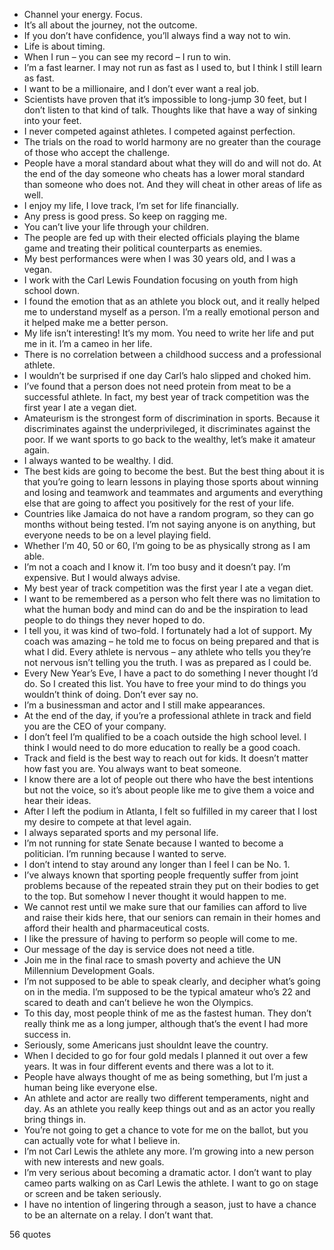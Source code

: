  - Channel your energy. Focus.
 - It’s all about the journey, not the outcome.
 - If you don’t have confidence, you’ll always find a way not to win.
 - Life is about timing.
 - When I run – you can see my record – I run to win.
 - I’m a fast learner. I may not run as fast as I used to, but I think I still learn as fast.
 - I want to be a millionaire, and I don’t ever want a real job.
 - Scientists have proven that it’s impossible to long-jump 30 feet, but I don’t listen to that kind of talk. Thoughts like that have a way of sinking into your feet.
 - I never competed against athletes. I competed against perfection.
 - The trials on the road to world harmony are no greater than the courage of those who accept the challenge.
 - People have a moral standard about what they will do and will not do. At the end of the day someone who cheats has a lower moral standard than someone who does not. And they will cheat in other areas of life as well.
 - I enjoy my life, I love track, I’m set for life financially.
 - Any press is good press. So keep on ragging me.
 - You can’t live your life through your children.
 - The people are fed up with their elected officials playing the blame game and treating their political counterparts as enemies.
 - My best performances were when I was 30 years old, and I was a vegan.
 - I work with the Carl Lewis Foundation focusing on youth from high school down.
 - I found the emotion that as an athlete you block out, and it really helped me to understand myself as a person. I’m a really emotional person and it helped make me a better person.
 - My life isn’t interesting! It’s my mom. You need to write her life and put me in it. I’m a cameo in her life.
 - There is no correlation between a childhood success and a professional athlete.
 - I wouldn’t be surprised if one day Carl’s halo slipped and choked him.
 - I’ve found that a person does not need protein from meat to be a successful athlete. In fact, my best year of track competition was the first year I ate a vegan diet.
 - Amateurism is the strongest form of discrimination in sports. Because it discriminates against the underprivileged, it discriminates against the poor. If we want sports to go back to the wealthy, let’s make it amateur again.
 - I always wanted to be wealthy. I did.
 - The best kids are going to become the best. But the best thing about it is that you’re going to learn lessons in playing those sports about winning and losing and teamwork and teammates and arguments and everything else that are going to affect you positively for the rest of your life.
 - Countries like Jamaica do not have a random program, so they can go months without being tested. I’m not saying anyone is on anything, but everyone needs to be on a level playing field.
 - Whether I’m 40, 50 or 60, I’m going to be as physically strong as I am able.
 - I’m not a coach and I know it. I’m too busy and it doesn’t pay. I’m expensive. But I would always advise.
 - My best year of track competition was the first year I ate a vegan diet.
 - I want to be remembered as a person who felt there was no limitation to what the human body and mind can do and be the inspiration to lead people to do things they never hoped to do.
 - I tell you, it was kind of two-fold. I fortunately had a lot of support. My coach was amazing – he told me to focus on being prepared and that is what I did. Every athlete is nervous – any athlete who tells you they’re not nervous isn’t telling you the truth. I was as prepared as I could be.
 - Every New Year’s Eve, I have a pact to do something I never thought I’d do. So I created this list. You have to free your mind to do things you wouldn’t think of doing. Don’t ever say no.
 - I’m a businessman and actor and I still make appearances.
 - At the end of the day, if you’re a professional athlete in track and field you are the CEO of your company.
 - I don’t feel I’m qualified to be a coach outside the high school level. I think I would need to do more education to really be a good coach.
 - Track and field is the best way to reach out for kids. It doesn’t matter how fast you are. You always want to beat someone.
 - I know there are a lot of people out there who have the best intentions but not the voice, so it’s about people like me to give them a voice and hear their ideas.
 - After I left the podium in Atlanta, I felt so fulfilled in my career that I lost my desire to compete at that level again.
 - I always separated sports and my personal life.
 - I’m not running for state Senate because I wanted to become a politician. I’m running because I wanted to serve.
 - I don’t intend to stay around any longer than I feel I can be No. 1.
 - I’ve always known that sporting people frequently suffer from joint problems because of the repeated strain they put on their bodies to get to the top. But somehow I never thought it would happen to me.
 - We cannot rest until we make sure that our families can afford to live and raise their kids here, that our seniors can remain in their homes and afford their health and pharmaceutical costs.
 - I like the pressure of having to perform so people will come to me.
 - Our message of the day is service does not need a title.
 - Join me in the final race to smash poverty and achieve the UN Millennium Development Goals.
 - I’m not supposed to be able to speak clearly, and decipher what’s going on in the media. I’m supposed to be the typical amateur who’s 22 and scared to death and can’t believe he won the Olympics.
 - To this day, most people think of me as the fastest human. They don’t really think me as a long jumper, although that’s the event I had more success in.
 - Seriously, some Americans just shouldnt leave the country.
 - When I decided to go for four gold medals I planned it out over a few years. It was in four different events and there was a lot to it.
 - People have always thought of me as being something, but I’m just a human being like everyone else.
 - An athlete and actor are really two different temperaments, night and day. As an athlete you really keep things out and as an actor you really bring things in.
 - You’re not going to get a chance to vote for me on the ballot, but you can actually vote for what I believe in.
 - I’m not Carl Lewis the athlete any more. I’m growing into a new person with new interests and new goals.
 - I’m very serious about becoming a dramatic actor. I don’t want to play cameo parts walking on as Carl Lewis the athlete. I want to go on stage or screen and be taken seriously.
 - I have no intention of lingering through a season, just to have a chance to be an alternate on a relay. I don’t want that.

56 quotes